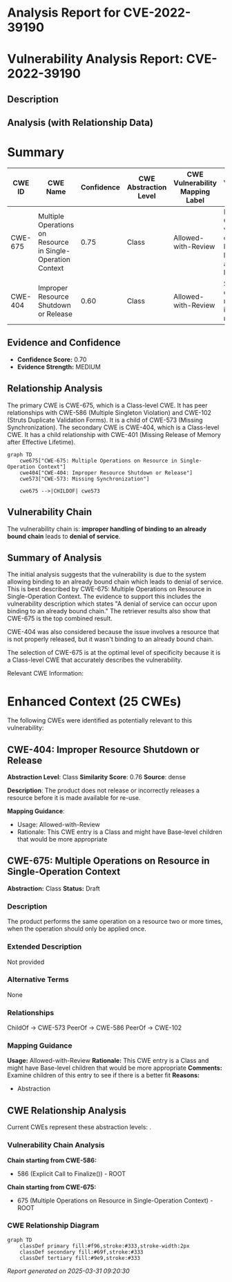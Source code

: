 # Analysis Report for CVE-2022-39190

# Vulnerability Analysis Report: CVE-2022-39190

## Description



## Analysis (with Relationship Data)

# Summary
| CWE ID | CWE Name | Confidence | CWE Abstraction Level | CWE Vulnerability Mapping Label | CWE-Vulnerability Mapping Notes |
|---|---|---|---|---|---|
| CWE-675 | Multiple Operations on Resource in Single-Operation Context | 0.75 | Class | Allowed-with-Review | Primary CWE. The vulnerability occurs because of binding to an already bound chain. |
| CWE-404 | Improper Resource Shutdown or Release | 0.60 | Class | Allowed-with-Review | Secondary candidate. A resource isn't properly released. |

## Evidence and Confidence

*   **Confidence Score:** 0.70
*   **Evidence Strength:** MEDIUM

## Relationship Analysis
The primary CWE is CWE-675, which is a Class-level CWE. It has peer relationships with CWE-586 (Multiple Singleton Violation) and CWE-102 (Struts Duplicate Validation Forms). It is a child of CWE-573 (Missing Synchronization). The secondary CWE is CWE-404, which is a Class-level CWE. It has a child relationship with CWE-401 (Missing Release of Memory after Effective Lifetime).

```mermaid
graph TD
    cwe675["CWE-675: Multiple Operations on Resource in Single-Operation Context"]
    cwe404["CWE-404: Improper Resource Shutdown or Release"]
    cwe573["CWE-573: Missing Synchronization"]

    cwe675 -->|CHILDOF| cwe573
```

## Vulnerability Chain
The vulnerability chain is: **improper handling of binding to an already bound chain** leads to **denial of service**.

## Summary of Analysis
The initial analysis suggests that the vulnerability is due to the system allowing binding to an already bound chain which leads to denial of service. This is best described by CWE-675: Multiple Operations on Resource in Single-Operation Context. The evidence to support this includes the vulnerability description which states "A denial of service can occur upon binding to an already bound chain." The retriever results also show that CWE-675 is the top combined result.

CWE-404 was also considered because the issue involves a resource that is not properly released, but it wasn't binding to an already bound chain.

The selection of CWE-675 is at the optimal level of specificity because it is a Class-level CWE that accurately describes the vulnerability.

Relevant CWE Information:

# Enhanced Context (25 CWEs)
The following CWEs were identified as potentially relevant to this vulnerability:

## CWE-404: Improper Resource Shutdown or Release
**Abstraction Level**: Class
**Similarity Score**: 0.76
**Source**: dense

**Description**:
The product does not release or incorrectly releases a resource before it is made available for re-use.

**Mapping Guidance**:
- Usage: Allowed-with-Review
- Rationale: This CWE entry is a Class and might have Base-level children that would be more appropriate

## CWE-675: Multiple Operations on Resource in Single-Operation Context
**Abstraction:** Class
**Status:** Draft

### Description
The product performs the same operation on a resource two or more times, when the operation should only be applied once.

### Extended Description
Not provided

### Alternative Terms
None

### Relationships
ChildOf -> CWE-573
PeerOf -> CWE-586
PeerOf -> CWE-102

### Mapping Guidance
**Usage:** Allowed-with-Review
**Rationale:** This CWE entry is a Class and might have Base-level children that would be more appropriate
**Comments:** Examine children of this entry to see if there is a better fit
**Reasons:**
- Abstraction


## CWE Relationship Analysis

Current CWEs represent these abstraction levels: .


### Vulnerability Chain Analysis

**Chain starting from CWE-586:**
- 586 (Explicit Call to Finalize()) - ROOT


**Chain starting from CWE-675:**
- 675 (Multiple Operations on Resource in Single-Operation Context) - ROOT



### CWE Relationship Diagram

```mermaid
graph TD
    classDef primary fill:#f96,stroke:#333,stroke-width:2px
    classDef secondary fill:#69f,stroke:#333
    classDef tertiary fill:#9e9,stroke:#333
```



*Report generated on 2025-03-31 09:20:30*
